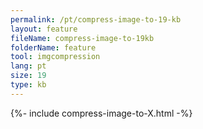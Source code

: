 ```yaml
---
permalink: /pt/compress-image-to-19-kb
layout: feature
fileName: compress-image-to-19kb
folderName: feature
tool: imgcompression
lang: pt
size: 19
type: kb
---
```


{%- include compress-image-to-X.html -%}
